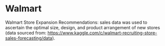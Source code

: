 # Walmart
Walmart Store Expansion Recommendations:
sales data was used to ascertain the optimal size, design, and product arrangement of new stores
(data sourced from: https://www.kaggle.com/c/walmart-recruiting-store-sales-forecasting/data).
